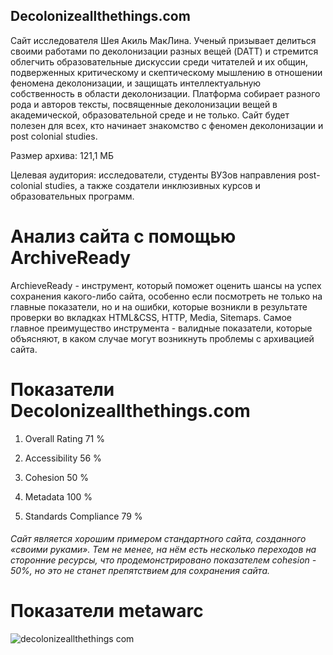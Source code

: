 ## Decolonizeallthethings.com 

Сайт исследователя Шея Акиль МакЛина. Ученый призывает делиться своими работами по деколонизации разных вещей (DATT) и стремится облегчить образовательные дискуссии среди читателей и их общин, подверженных критическому и скептическому мышлению в отношении феномена деколонизации, и защищать интеллектуальную собственность в области деколонизации. Платформа собирает разного рода и авторов тексты, посвященные деколонизации вещей в академической, образовательной среде и не только. Сайт будет полезен для всех, кто начинает знакомство с феномен деколонизации и post colonial studies.

Размер архива: 121,1 МБ

Целевая аудитория: исследователи, студенты ВУЗов направления post-colonial studies, а также создатели инклюзивных курсов и образовательных программ.

# Анализ сайта с помощью ArchiveReady 
ArchieveReady - инструмент, который поможет оценить шансы на успех сохранения какого-либо сайта, особенно если посмотреть не только на главные показатели, но и на ошибки, которые возникли в результате проверки во вкладках HTML&CSS, HTTP, Media, Sitemaps. Самое главное преимущество инструмента - валидные показатели, которые объясняют, в каком случае могут возникнуть проблемы с архивацией сайта.

# Показатели Decolonizeallthethings.com 

1. Overall Rating	71 %

2. Accessibility	56 %

3. Cohesion	50 %

4. Metadata	100 %

5. Standards Compliance	79 %

###### Сайт является хорошим примером стандартного сайта, созданного «своими руками». Тем не менее, на нём есть несколько переходов на сторонние ресурсы, что продемонстрировано показателем cohesion - 50%, но это не станет препятствием для сохранения сайта.

# Показатели metawarc
![decolonizeallthethings com](https://github.com/alinailyukhina/My-Digital-Archives/assets/112753331/c705e4b7-d145-44d0-ad23-794b758388d5)


